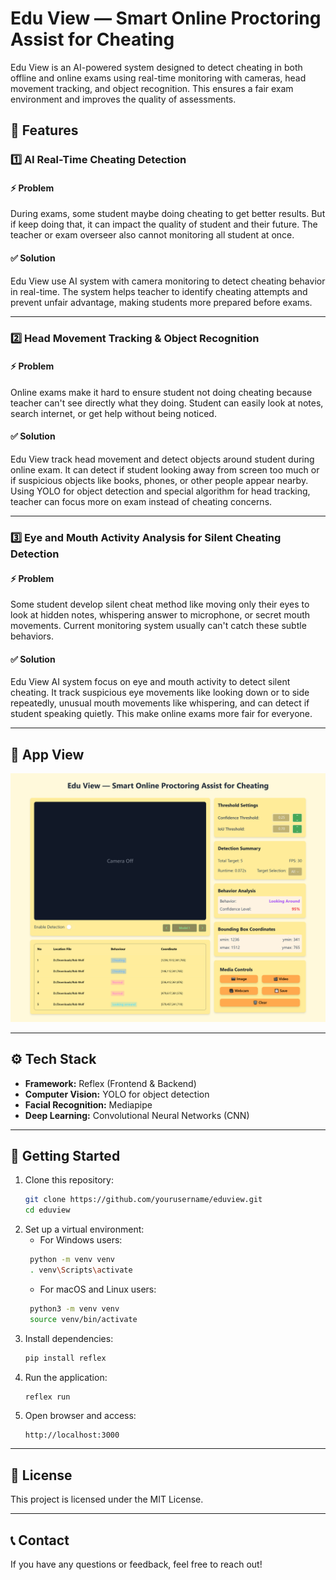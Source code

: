 # **Edu View — Smart Online Proctoring Assist for Cheating**

Edu View is an AI-powered system designed to detect cheating in both offline and online exams using real-time monitoring with cameras, head movement tracking, and object recognition. This ensures a fair exam environment and improves the quality of assessments.

## **📌 Features**

### 1️⃣ AI Real-Time Cheating Detection

#### ⚡ Problem
During exams, some student maybe doing cheating to get better results. But if keep doing that, it can impact the quality of student and their future. The teacher or exam overseer also cannot monitoring all student at once.

#### ✅ Solution
Edu View use AI system with camera monitoring to detect cheating behavior in real-time. The system helps teacher to identify cheating attempts and prevent unfair advantage, making students more prepared before exams.

---

### 2️⃣ Head Movement Tracking & Object Recognition

#### ⚡ Problem
Online exams make it hard to ensure student not doing cheating because teacher can't see directly what they doing. Student can easily look at notes, search internet, or get help without being noticed.

#### ✅ Solution
Edu View track head movement and detect objects around student during online exam. It can detect if student looking away from screen too much or if suspicious objects like books, phones, or other people appear nearby. Using YOLO for object detection and special algorithm for head tracking, teacher can focus more on exam instead of cheating concerns.

---

### 3️⃣ Eye and Mouth Activity Analysis for Silent Cheating Detection

#### ⚡ Problem
Some student develop silent cheat method like moving only their eyes to look at hidden notes, whispering answer to microphone, or secret mouth movements. Current monitoring system usually can't catch these subtle behaviors.

#### ✅ Solution
Edu View AI system focus on eye and mouth activity to detect silent cheating. It track suspicious eye movements like looking down or to side repeatedly, unusual mouth movements like whispering, and can detect if student speaking quietly. This make online exams more fair for everyone.

---

## **🎨 App View**
![App View](images/app_view.png)

---

## **⚙️ Tech Stack**
- **Framework:** Reflex (Frontend & Backend)
- **Computer Vision:** YOLO for object detection
- **Facial Recognition:** Mediapipe
- **Deep Learning:** Convolutional Neural Networks (CNN)

---

## **🚀 Getting Started**

1. Clone this repository:
   ```sh
   git clone https://github.com/yourusername/eduview.git
   cd eduview
   ```
2. Set up a virtual environment:
   - For Windows users:
   ```sh
    python -m venv venv
    . venv\Scripts\activate
   ```
   - For macOS and Linux users:
   ```sh
    python3 -m venv venv
    source venv/bin/activate
   ```
3. Install dependencies:
   ```sh
   pip install reflex
   ```
3. Run the application:
   ```sh
   reflex run
   ```
4. Open browser and access:
   ```
   http://localhost:3000
   ```

---

## **📜 License**
This project is licensed under the MIT License.

---

## **📞 Contact**
If you have any questions or feedback, feel free to reach out!

